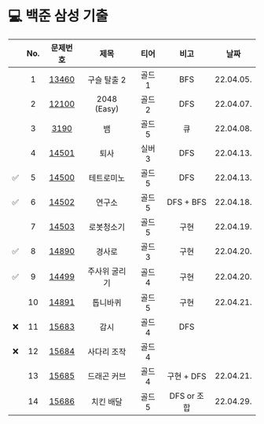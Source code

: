 # 💻  백준 삼성 기출

||No.|문제번호|제목|티어|비고|날짜|
|:--:|:---:|:---:|:---:|:---:|:---:|:---:|
||1|<a href="https://github.com/ryusuz/algorithm/tree/master/bj-samsung/구슬탈출2">13460</a>|구슬 탈출 2|골드 1|BFS|22.04.05.|
||2|<a href="https://github.com/ryusuz/algorithm/tree/master/bj-samsung/2048(Easy)">12100</a>|2048 (Easy)|골드 2|DFS|22.04.07.|
||3|<a href="https://github.com/ryusuz/algorithm/tree/master/bj-samsung/뱀">3190</a>|뱀|골드 5|큐|22.04.08.|
||4|<a href="https://github.com/ryusuz/algorithm/tree/master/bj-samsung/퇴사">14501</a>|퇴사|실버 3|DFS|22.04.13.|
|✅|5|<a href="https://github.com/ryusuz/algorithm/tree/master/bj-samsung/테트로미노">14500</a>|테트로미노|골드 5|DFS|22.04.13.|
|✅|6|<a href="https://github.com/ryusuz/algorithm/tree/master/bj-samsung/연구소">14502</a>|연구소|골드 5|DFS + BFS|22.04.18.|
||7|<a href="https://github.com/ryusuz/algorithm/tree/master/bj-samsung/로봇청소기">14503</a>|로봇청소기|골드 5|구현|22.04.19.|
|✅|8|<a href="https://github.com/ryusuz/algorithm/tree/master/bj-samsung/경사로">14890</a>|경사로|골드 3|구현|22.04.20.|
|✅|9|<a href="https://github.com/ryusuz/algorithm/tree/master/bj-samsung/주사위굴리기">14499</a>|주사위 굴리기|골드 4|구현|22.04.20.|
||10|<a href="https://github.com/ryusuz/algorithm/tree/master/bj-samsung/톱니바퀴">14891</a>|톱니바퀴|골드 5|구현|22.04.21.|
|❌|11|<a href="https://github.com/ryusuz/algorithm/tree/master/bj-samsung/감시">15683</a>|감시|골드 4|DFS||
|❌|12|<a href="https://github.com/ryusuz/algorithm/tree/master/bj-samsung/사다리조작">15684</a>|사다리 조작|골드 4|||
||13|<a href="https://github.com/ryusuz/algorithm/tree/master/bj-samsung/드래곤커브">15685</a>|드래곤 커브|골드 4|구현 + DFS|22.04.21.|
||14|<a href="https://github.com/ryusuz/algorithm/tree/master/bj-samsung/치킨배달">15686</a>|치킨 배달|골드 5|DFS or 조합|22.04.29.|

